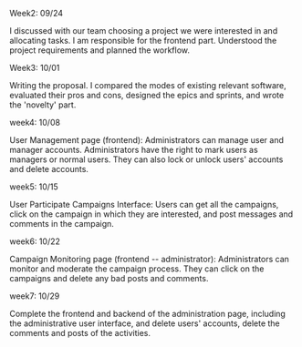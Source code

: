 Week2: 09/24

I discussed with our team choosing a project we were interested in and allocating tasks. I am responsible for the frontend part.
Understood the project requirements and planned the workflow.


Week3: 10/01


Writing the proposal. I compared the modes of existing relevant software, evaluated their pros and cons, designed the epics and sprints, and wrote the 'novelty' part.



week4: 10/08

User Management page (frontend): Administrators can manage user and manager accounts. Administrators have the right to mark users as managers or normal users. They can also lock or unlock users' accounts and delete accounts.


week5: 10/15

User Participate Campaigns Interface: Users can get all the campaigns, click on the campaign in which they are interested, and post messages and comments in the campaign.


week6: 10/22

Campaign Monitoring page (frontend -- administrator): Administrators can monitor and moderate the campaign process. They can click on the campaigns and delete any bad posts and comments.

week7: 10/29

Complete the frontend and backend of the administration page, including the administrative user interface, and delete users' accounts, delete the comments and posts of the activities.





